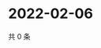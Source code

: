 # 2022-02-06

共 0 条

<!-- BEGIN WEIBO -->
<!-- 最后更新时间 Sun Feb 06 2022 10:04:43 GMT+0800 (China Standard Time) -->

<!-- END WEIBO -->
